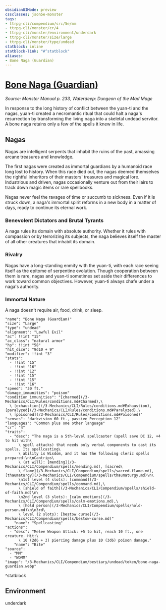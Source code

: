```yaml
---
obsidianUIMode: preview
cssclasses: json5e-monster
tags:
- ttrpg-cli/compendium/src/5e/mm
- ttrpg-cli/monster/cr/4
- ttrpg-cli/monster/environment/underdark
- ttrpg-cli/monster/size/large
- ttrpg-cli/monster/type/undead
statblock: inline
statblock-link: "#^statblock"
aliases:
- Bone Naga (Guardian)
---
```

# [Bone Naga (Guardian)](3-Mechanics\CLI\Compendium\bestiary\undead/bone-naga-guardian.md)
*Source: Monster Manual p. 233, Waterdeep: Dungeon of the Mad Mage*  

In response to the long history of conflict between the yuan-ti and the nagas, yuan-ti created a necromantic ritual that could halt a naga's resurrection by transforming the living naga into a skeletal undead servitor. A bone naga retains only a few of the spells it knew in life.

## Nagas

Nagas are intelligent serpents that inhabit the ruins of the past, amassing arcane treasures and knowledge.

The first nagas were created as immortal guardians by a humanoid race long lost to history. When this race died out, the nagas deemed themselves the rightful inheritors of their masters' treasures and magical lore. Industrious and driven, nagas occasionally venture out from their lairs to track down magic items or rare spellbooks.

Nagas never feel the ravages of time or succumb to sickness. Even if it is struck down, a naga's immortal spirit reforms in a new body in a matter of days, ready to continue its eternal work.

### Benevolent Dictators and Brutal Tyrants

A naga rules its domain with absolute authority. Whether it rules with compassion or by terrorizing its subjects, the naga believes itself the master of all other creatures that inhabit its domain.

### Rivalry

Nagas have a long-standing enmity with the yuan-ti, with each race seeing itself as the epitome of serpentine evolution. Though cooperation between them is rare, nagas and yuan-ti sometimes set aside their differences to work toward common objectives. However, yuan-ti always chafe under a naga's authority.

### Immortal Nature

A naga doesn't require air, food, drink, or sleep.

```statblock
"name": "Bone Naga (Guardian)"
"size": "Large"
"type": "undead"
"alignment": "Lawful Evil"
"ac": !!int "15"
"ac_class": "natural armor"
"hp": !!int "58"
"hit_dice": "9d10 + 9"
"modifier": !!int "3"
"stats":
  - !!int "15"
  - !!int "16"
  - !!int "12"
  - !!int "15"
  - !!int "15"
  - !!int "16"
"speed": "30 ft."
"damage_immunities": "poison"
"condition_immunities": "[charmed](/3-Mechanics/CLI/Rules/conditions.md#Charmed),\
  \ [exhaustion](/3-Mechanics/CLI/Rules/conditions.md#Exhaustion), [paralyzed](/3-Mechanics/CLI/Rules/conditions.md#Paralyzed),\
  \ [poisoned](/3-Mechanics/CLI/Rules/conditions.md#Poisoned)"
"senses": "darkvision 60 ft., passive Perception 12"
"languages": "Common plus one other language"
"cr": "4"
"traits":
  - "desc": "The naga is a 5th-level spellcaster (spell save DC 12, +4 to hit with\
      \ spell attacks) that needs only verbal components to cast its spells. Its spellcasting\
      \ ability is Wisdom, and it has the following cleric spells prepared:\n\nCantrips\
      \ (at will): [mending](/3-Mechanics/CLI/Compendium/spells/mending.md), [sacred\
      \ flame](/3-Mechanics/CLI/Compendium/spells/sacred-flame.md), [thaumaturgy](/3-Mechanics/CLI/Compendium/spells/thaumaturgy.md)\n\
      \n1st level (4 slots): [command](/3-Mechanics/CLI/Compendium/spells/command.md),\
      \ [shield of faith](/3-Mechanics/CLI/Compendium/spells/shield-of-faith.md)\n\
      \n2nd level (3 slots): [calm emotions](/3-Mechanics/CLI/Compendium/spells/calm-emotions.md),\
      \ [hold person](/3-Mechanics/CLI/Compendium/spells/hold-person.md)\n\n3rd\
      \ level (2 slots): [bestow curse](/3-Mechanics/CLI/Compendium/spells/bestow-curse.md)"
    "name": "Spellcasting"
"actions":
  - "desc": "Melee Weapon Attack: +5 to hit, reach 10 ft., one creature. Hit:\
      \ 10 (2d6 + 3) piercing damage plus 10 (3d6) poison damage."
    "name": "Bite"
"source":
  - "MM"
  - "WDMM"
"image": "/3-Mechanics/CLI/Compendium/bestiary/undead/token/bone-naga-guardian.webp"
```
^statblock

## Environment

underdark